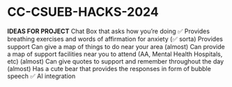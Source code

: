 # CC-CSUEB-HACKS-2024
**IDEAS FOR PROJECT**
Chat Box that asks how you’re doing ✅
Provides breathing exercises and words of affirmation for anxiety (✅ sorta)
Provides support 
Can give a map of things to do near your area (almost)
Can provide a map of support facilities near you to attend (AA, Mental Health Hospitals, etc) (almost)
Can give quotes to support and remember throughout the day (almost)
Has a cute bear that provides the responses in form of bubble speech ✅
AI integration
